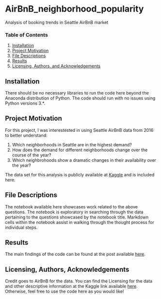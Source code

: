 # AirBnB_neighborhood_popularity
Analysis of booking trends in Seattle AirBnB market


### Table of Contents

1. [Installation](#installation)
2. [Project Motivation](#motivation)
3. [File Descriptions](#files)
4. [Results](#results)
5. [Licensing, Authors, and Acknowledgements](#licensing)

## Installation <a name="installation"></a>

There should be no necessary libraries to run the code here beyond the Anaconda distribution of Python.  The code should run with no issues using Python versions 3.*.

## Project Motivation<a name="motivation"></a>

For this project, I was interestested in using Seattle AirBnB data from 2016 to better understand:

1. Which neighborhoods in Seattle are in the highest demand?
2. How does the demand for different neighborhoods change over the course of the year?
3. Which neighbrohoods show a dramatic changes in their availability over the year?

The data set for this analysis is publicly available at <a href=https://www.kaggle.com/airbnb/seattle/data>Kaggle</a> and is included here.

## File Descriptions <a name="files"></a>

The notebook available here showcases work related to the above questions.  The notebook is exploratory in searching through the data pertaining to the questions showcased by the notebook title.  Markdown cells within the notebook assist in walking through the thought process for individual steps.  

## Results<a name="results"></a>

The main findings of the code can be found at the post available [here](https://carrie-kruppa.medium.com/how-do-you-know-where-to-buy-fdecfc27c7c0).

## Licensing, Authors, Acknowledgements<a name="licensing"></a>

Credit goes to AirBnB for the data.  You can find the Licensing for the data and other descriptive information at the Kaggle link available [here](https://www.kaggle.com/airbnb/seattle/data).  Otherwise, feel free to use the code here as you would like!
